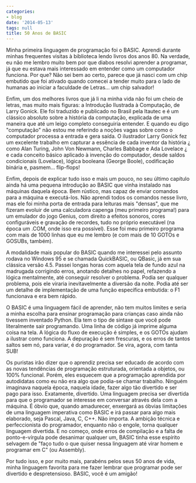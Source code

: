 ```yaml
---
categories:
- blog
date: '2014-05-13'
tags: null
title: 50 Anos de BASIC
---
```


Minha primeira linguagem de programação foi o BASIC. Aprendi durante minhas frequentes visitas à biblioteca lendo livros dos anos 80. Na verdade, eu não me lembro muito bem por que diabos resolvi aprender a programar, já que eu estava mais interessado em entender como um computador funciona. Por que? Não sei bem ao certo, parece que já nasci com um chip embutido que foi ativado quando comecei a tender muito para o lado de humanas ao iniciar a faculdade de Letras... um chip salvador!

Enfim, um dos melhores livros que já li na minha vida não foi um cheio de letras, mas muito mais figuras: a Introdução Ilustrada à Computação, de Larry Gonick. Ele foi traduzido e publicado no Brasil pela Itautec e é um clássico absoluto sobre a história da computação, explicada de uma maneira que até um leigo completo conseguiria entender. E quando eu digo "computação" não estou me referindo a noções vagas sobre como o computador processa a entrada e gera saída. O ilustrador Larry Gonick fez um excelente trabalho em capturar a essência de cada inventor da história ¿ como Alan Turing, John Von Newmann, Charles Babbage e Ada Lovelace ¿ e cada conceito básico aplicado à invenção do computador, desde saldos condicionais (Lovelace), lógica booleana (George Boole), codificação binária e, pasmem... flip-flops!

Enfim, depois de explicar tudo isso e mais um pouco, no seu último capítulo ainda há uma pequena introdução ao BASIC que vinha instalado nas máquinas daquela época. Bem rústico, mas capaz de enviar comandos para a máquina e executá-los. Não aprendi todos os comandos nesse livro, mas ele foi minha porta de entrada para leituras mais "densas", que me fizeram evoluir de uma calculadora capenga (meu primeiro programa!) para um emulador do jogo Genius, com direito a efeitos sonoros, cores configuráveis e gravação de recordes, tudo no próprio executável (na época um .COM, onde isso era possível). Esse foi meu primeiro programa com mais de 1000 linhas que eu me lembro (e com mais de 10 GOTOs e GOSUBs, também).

A modalidade mais popular do BASIC quando me interessei pelo assunto rodava no Windows 95 e se chamada QuickBASIC, ou QBasic, já em sua clássica versão 4.5. Passei longas horas com aquela tela de fundo azul na madrugada corrigindo erros, anotando detalhes no papel, refazendo a lógica mentalmente, até conseguir resolver o problema. Podia ser qualquer problema, pois ele viraria inevitavelmente a diversão da noite. Podia até ser um detalhe de implementação de uma função específica embutida: o F1 funcionava e era bem rápido.

O BASIC é uma linguagem fácil de aprender, não tem muitos limites e seria a minha escolha para ensinar programação para crianças caso ainda não tivessem inventado Python. Ela tem o tipo de sintaxe que você pode literalmente sair programando. Uma linha de código já imprime alguma coisa na tela. A lógica do fluxo de execução é simples, e os GOTOs ajudam a ilustrar como funciona. A depuração é sem frescuras, e os erros de tantos saltos sem nó, para variar, é do programador. Se vira, agora, com tanta SUB!

Os puristas irão dizer que o aprendiz precisa ser educado de acordo com as novas tendências de programação estruturada, orientada a objetos, ou 100% funcional. Porém, eles esquecem que a programação aprendida por autodidatas como eu não era algo que podia-se chamar trabalho. Ninguém imaginava naquela época, naquela idade, fazer algo tão divertido e ser pago para isso. Exatamente, divertido. Uma linguagem precisa ser divertida para que o programador se interesse em conversar através dela com a máquina. É óbvio que, quando amadurecer, enxergará as óbvias limitações de uma linguagem imperativa como BASIC e irá passar para algo mais elaborado, seja Pascal, Java, C, C++. Não importa. A ambição técnica e perfeccionista do programador, enquanto não o engole, torna qualquer linguagem divertida. E no começo, onde erros de compilação e a falta de ponto-e-vírgula pode desanimar qualquer um, BASIC tinha esse espírito selvagem de "faço tudo o que quiser nessa linguagem até virar homem e programar em C" (ou Assembly).

Por tudo isso, e por muito mais, parabéns pelos seus 50 anos de vida, minha linguagem favorita para me fazer lembrar que programar pode ser divertido e despretensioso. BASIC, você é um amigão!